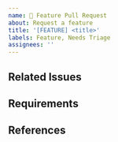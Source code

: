 ```yaml
---
name: 🚀 Feature Pull Request
about: Request a feature
title: '[FEATURE] <title>'
labels: Feature, Needs Triage
assignees: ''
---
```


## Related Issues
<!-- use Sementic prefix to close or fix or resolve
order: close > fix > resolve, ascending order of issue number
Example: close #1, fix #2, resolve #3 
-->

## Requirements
<!-- A concise description of what you want to happen. -->

## References
<!-- Links? References? Anything that will give us more context about the feature that you are requesting! -->
